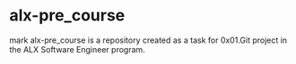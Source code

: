 # alx-pre_course
mark
alx-pre_course is a repository created as a task for  0x01.Git project in the ALX Software Engineer program.
